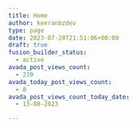 ```yaml
---
title: Home
author: keeranbzdev
type: page
date: 2023-07-28T21:51:06+00:00
draft: true
fusion_builder_status:
  - active
avada_post_views_count:
  - 239
avada_today_post_views_count:
  - 8
avada_post_views_count_today_date:
  - 13-08-2023

---
```

